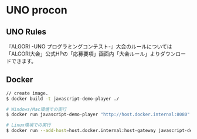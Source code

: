# UNO procon

## UNO Rules

『ALGORI -UNO プログラミングコンテスト-』⼤会のルールについては「ALGORI大会」公式HPの「応募要項」画面内「大会ルール」よりダウンロードできます。

## Docker

```bash
// create image.
$ docker build -t javascript-demo-player ./
```

```bash
# Windows/Mac環境での実行
$ docker run javascript-demo-player "http://host.docker.internal:8080" "Dealer 1" "Player 2"

# Linux環境での実行
$ docker run --add-host=host.docker.internal:host-gateway javascript-demo-player "http://host.docker.internal:8080" "Dealer 1" "Player 2"
```
